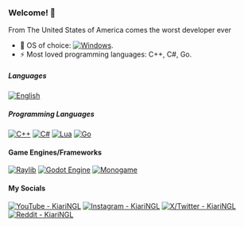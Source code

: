 ### Welcome! 🌱

From The United States of America comes the worst developer ever

- 👯 OS of choice: [![Windows](https://custom-icon-badges.demolab.com/badge/Windows-0078D6?logo=windows11&logoColor=white)](#).
- ⚡ Most loved programming languages: C++, C#, Go.

##### Languages

[<img alt="English" src="https://img.shields.io/badge/-English-022066?style=for-the-badge&label=full&labelColor=black" />](https://en.wikipedia.org/wiki/English_language) &nbsp;

##### Programming Languages

[![C++](https://img.shields.io/badge/C++-%2300599C.svg?logo=c%2B%2B&logoColor=white)](#)
[![C#](https://custom-icon-badges.demolab.com/badge/C%23-%23239120.svg?logo=cshrp&logoColor=white)](#)
[![Lua](https://img.shields.io/badge/Lua-%232C2D72.svg?logo=lua&logoColor=white)](#)
[![Go](https://img.shields.io/badge/Go-%2300ADD8.svg?&logo=go&logoColor=white)](#)

#### Game Engines/Frameworks
[![Raylib](https://img.shields.io/badge/Raylib-%23FFFFFF.svg?logo=raylib&logoColor=black)](https://raylib.com/)
[![Godot Engine](https://img.shields.io/badge/Godot-%23FFFFFF.svg?logo=godot-engine)](https://godotengine.org/)
[![Monogame](https://img.shields.io/badge/Monogame-212429?logo=Monogame)](https://monogame.net/)

#### My Socials

[<img alt="YouTube - KiariNGL" src="https://img.shields.io/badge/YouTube-%23FF0000.svg?logo=YouTube&logoColor=white" />](https://youtube.com/@FRKiariNGL)
[<img alt="Instagram - KiariNGL" src="https://img.shields.io/badge/Instagram-%23E4405F.svg?logo=Instagram&logoColor=white" />](https://instagram.com/KiariNGL)
[<img alt="X/Twitter - KiariNGL" src="https://img.shields.io/badge/X-%23000000.svg?logo=X&logoColor=white" />](https://x.com/KiariNGL)
[<img alt="Reddit - KiariNGL" src="https://img.shields.io/badge/Reddit-FF4500?logo=reddit&logoColor=white" />](https://www.reddit.com/user/KiariNGL/)
